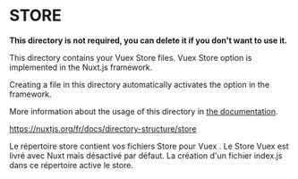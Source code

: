 # STORE

**This directory is not required, you can delete it if you don't want to use it.**

This directory contains your Vuex Store files.
Vuex Store option is implemented in the Nuxt.js framework.

Creating a file in this directory automatically activates the option in the framework.

More information about the usage of this directory in [the documentation](https://nuxtjs.org/guide/vuex-store).

https://nuxtjs.org/fr/docs/directory-structure/store

Le répertoire store contient vos fichiers Store pour Vuex . Le Store Vuex est livré avec Nuxt mais désactivé par défaut. La création d'un fichier index.js dans ce répertoire active le store.

